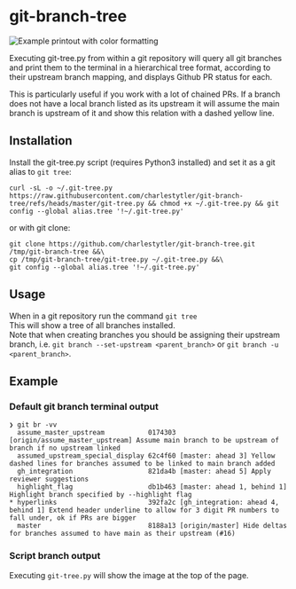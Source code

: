 # git-branch-tree

![Example printout with color formatting](https://github.com/user-attachments/assets/a1229f62-4e24-4b5f-820b-81554113f7cc)

Executing git-tree.py from within a git repository will query all git branches and print them to the terminal in a hierarchical tree format, according to their upstream branch mapping, and displays Github PR status for each.

This is particularly useful if you work with a lot of chained PRs. If a branch does not have a local branch listed as its upstream it will assume the main branch is upstream of it and show this relation with a dashed yellow line.

## Installation
Install the git-tree.py script (requires Python3 installed) and set it as a git alias to `git tree`:
```
curl -sL -o ~/.git-tree.py https://raw.githubusercontent.com/charlestytler/git-branch-tree/refs/heads/master/git-tree.py && chmod +x ~/.git-tree.py && git config --global alias.tree '!~/.git-tree.py'
```
or with git clone:
```
git clone https://github.com/charlestytler/git-branch-tree.git /tmp/git-branch-tree &&\
cp /tmp/git-branch-tree/git-tree.py ~/.git-tree.py &&\
git config --global alias.tree '!~/.git-tree.py'
```

## Usage
When in a git repository run the command `git tree`  
This will show a tree of all branches installed.  
Note that when creating branches you should be assigning their upstream branch, i.e. `git branch --set-upstream <parent_branch>` or `git branch -u <parent_branch>`.

## Example

### Default git branch terminal output
```
❯ git br -vv
  assume_master_upstream           0174303 [origin/assume_master_upstream] Assume main branch to be upstream of branch if no upstream linked
  assumed_upstream_special_display 62c4f60 [master: ahead 3] Yellow dashed lines for branches assumed to be linked to main branch added
  gh_integration                   821da4b [master: ahead 5] Apply reviewer suggestions
  highlight_flag                   db1b463 [master: ahead 1, behind 1] Highlight branch specified by --highlight flag
* hyperlinks                       392fa2c [gh_integration: ahead 4, behind 1] Extend header underline to allow for 3 digit PR numbers to fall under, ok if PRs are bigger
  master                           8188a13 [origin/master] Hide deltas for branches assumed to have main as their upstream (#16)
```
  
### Script branch output
Executing `git-tree.py` will show the image at the top of the page.


